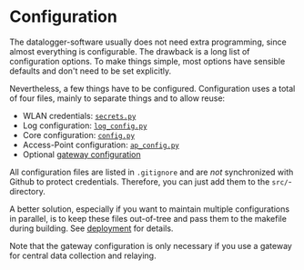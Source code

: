 Configuration
=============

The datalogger-software usually does not need extra programming, since
almost everything is configurable. The drawback is a long list of
configuration options. To make things simple, most options have
sensible defaults and don't need to be set explicitly.

Nevertheless, a few things have to be configured. Configuration uses a total
of four files, mainly to separate things and to allow reuse:

  - WLAN credentials: [`secrets.py`](./secrets.md)
  - Log configuration: [`log_config.py`](./log_config.md)
  - Core configuration: [`config.py`](./core_config.md)
  - Access-Point configuration: [`ap_config.py`](./ap_config.md)
  - Optional [gateway configuration](./gateway_config.md)

All configuration files are listed in `.gitignore` and are *not*
synchronized with Github to protect credentials. Therefore, you can
just add them to the `src/`-directory.

A better solution, especially if you want to maintain multiple
configurations in parallel, is to keep these files out-of-tree and
pass them to the makefile during building. See
[deployment](deployment.md) for details.

Note that the gateway configuration is only necessary if you use
a gateway for central data collection and relaying.
